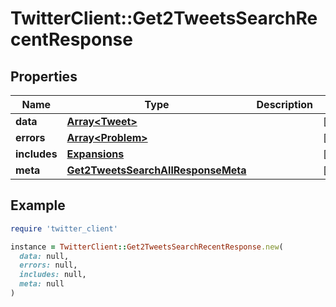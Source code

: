 # TwitterClient::Get2TweetsSearchRecentResponse

## Properties

| Name | Type | Description | Notes |
| ---- | ---- | ----------- | ----- |
| **data** | [**Array&lt;Tweet&gt;**](Tweet.md) |  | [optional] |
| **errors** | [**Array&lt;Problem&gt;**](Problem.md) |  | [optional] |
| **includes** | [**Expansions**](Expansions.md) |  | [optional] |
| **meta** | [**Get2TweetsSearchAllResponseMeta**](Get2TweetsSearchAllResponseMeta.md) |  | [optional] |

## Example

```ruby
require 'twitter_client'

instance = TwitterClient::Get2TweetsSearchRecentResponse.new(
  data: null,
  errors: null,
  includes: null,
  meta: null
)
```

